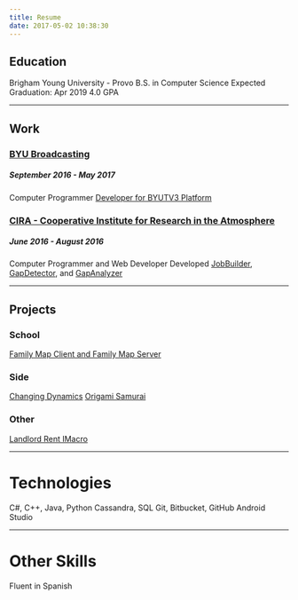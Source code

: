 ```yaml
---
title: Resume
date: 2017-05-02 10:38:30
---
```



## Education
Brigham Young University - Provo
B.S. in Computer Science
Expected Graduation: Apr 2019
4.0 GPA

***

## Work
### [BYU Broadcasting](/2017/05/04/BYUBroadcasting/)

##### September 2016 - May 2017 
Computer Programmer
[Developer for BYUTV3 Platform](/2017/05/04/BYUTV/)

### [CIRA - Cooperative Institute for Research in the Atmosphere](/2017/05/03/CIRA/)
##### June 2016 - August 2016
Computer Programmer and Web Developer
Developed [JobBuilder](/2017/05/03/JobBuilder/), [GapDetector](/2017/05/03/GapDetector/), and [GapAnalyzer](/2017/05/03/GapAnalyzer/)

***

## Projects

### School 
[Family Map Client and Family Map Server](/2017/05/04/FamilyMap/)


### Side 
[Changing Dynamics](/2017/05/01/ChangingDynamics/)
[Origami Samurai](/2017/05/01/OrigamiSamurai/)

### Other
[Landlord Rent IMacro](/2017/05/02/LandlordImacro/)

***

# Technologies
C#, C++, Java, Python
Cassandra, SQL
Git, Bitbucket, GitHub
Android Studio

***

# Other Skills
Fluent in Spanish


